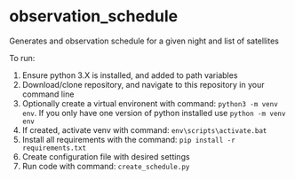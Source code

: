 # observation_schedule

Generates and observation schedule for a given night and list of satellites

To run:

1. Ensure python 3.X is installed, and added to path variables
2. Download/clone repository, and navigate to this repository in your command line
2. Optionally create a virtual environent with command: `python3 -m venv env`. If you only have one version of python installed use `python -m venv env` 
2. If created, activate venv with command: `env\scripts\activate.bat`
3. Install all requirements with the command: `pip install -r  requirements.txt`
4. Create configuration file with desired settings
5. Run code with command:
`create_schedule.py`

